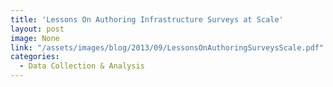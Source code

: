 ```yaml
---
title: 'Lessons On Authoring Infrastructure Surveys at Scale'
layout: post
image: None
link: "/assets/images/blog/2013/09/LessonsOnAuthoringSurveysScale.pdf"
categories:
  - Data Collection & Analysis
---
```

